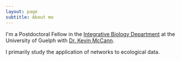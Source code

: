 ```yaml
---
layout: page
subtitle: About me
---
```


I'm a Postdoctoral Fellow in the [Integrative Biology Department](https://www.uoguelph.ca/ib/) at the University of Guelph with [Dr. Kevin McCann](https://www.mccannlab.net/).

I primarily study the application of networks to ecological data.
